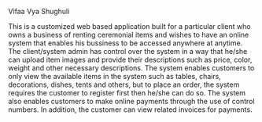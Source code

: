 Vifaa Vya Shughuli

This is a customized web based application built for a particular client who owns a business of renting ceremonial items and wishes to have an online system that enables his bussiness to be accessed anywhere at anytime. The client/system admin has control over the system in a way that he/she can upload item images and provide their descriptions such as price, color, weight and other necessary descriptions. The system enables customers to  only view the available items in the system such as tables, chairs, decorations, dishes, tents and others, but to place an order, the system requires the customer to register first then he/she can do so. The system also enables customers to make online payments through the use of control numbers. In addition, the customer can view related invoices for payments.
